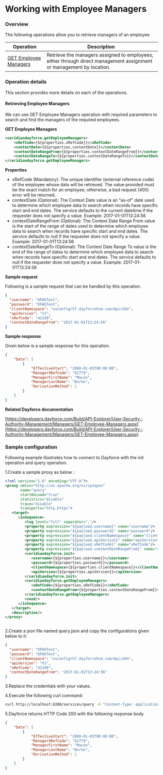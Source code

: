 # Working with Employee Managers

### Overview 

The following operations allow you to retrieve managers of an employee

| Operation | Description |
| ------------- |-------------|
|[GET Employee Managers](#retrieving-employee-managers)| Retrieve the managers assigned to employees, either through direct management assignment or management by location. |

### Operation details

This section provides more details on each of the operations.

#### Retrieving Employee Managers
We can use GET Employee Managers operation with required parameters to search and find the managers of the required employees.

**GET Employee Managers**
```xml
<ceridiandayforce.getEmployeeManagers>
    <xRefCode>{${properties.xRefCode}}</xRefCode>
    <contextDate>{${properties.contextDate}}</contextDate>
    <contextDateRangeFrom>{${properties.contextDateRangeFrom}}</contextDateRangeFrom>
    <contextDateRangeTo>{${properties.contextDateRangeTo}}</contextDateRangeTo>
</ceridiandayforce.getEmployeeManagers>
```

**Properties**

* xRefCode (Mandatory): The unique identifier (external reference code) of the employee whose data will be retrieved. The value provided must be the exact match for an employee; otherwise, a bad request (400) error will be returned.
* contextDate (Optional): The Context Date value is an “as-of” date used to determine which employee data to search when records have specific start and end dates. The service defaults to the current datetime if the requester does not specify a value. Example: 2017-01-01T13:24:56
* contextDateRangeFrom (Optional): The Context Date Range From value is the start of the range of dates used to determine which employee data to search when records have specific start and end dates. The service defaults to null if the requester does not specify a value. Example: 2017-01-01T13:24:56
* contextDateRangeTo (Optional): The Context Date Range To value is the end of the range of dates to determine which employee data to search when records have specific start and end dates. The service defaults to null if the requester does not specify a value. Example: 2017-01-01T13:24:56

**Sample request**

Following is a sample request that can be handled by this operation.

```json
{
  "username": "DFWSTest",
  "password": "DFWSTest",
  "clientNamespace": "usconfigr57.dayforcehcm.com/Api/ddn",
  "apiVersion": "V1",
  "xRefCode": "42199",
  "contextDateRangeFrom": "2017-01-01T13:24:56"
}
```

**Sample response**

Given below is a sample response for this operation.

```json
{
    "Data": [
        {
            "EffectiveStart": "2000-01-01T00:00:00",
            "ManagerXRefCode": "62779",
            "ManagerFirstName": "Macon",
            "ManagerLastName": "Burke",
            "DerivationMethod": 1
        }
    ]
}
```

**Related Dayforce documentation**

[https://developers.dayforce.com/Build/API-Explorer/User-Security,-Authority-Management/Managers/GET-Employee-Managers.aspx](https://developers.dayforce.com/Build/API-Explorer/User-Security,-Authority-Management/Managers/GET-Employee-Managers.aspx)

### Sample configuration

Following example illustrates how to connect to Dayforce with the init operation and query operation.

1.Create a sample proxy as below :
```xml
<?xml version="1.0" encoding="UTF-8"?>
<proxy xmlns="http://ws.apache.org/ns/synapse"
       name="query"
       startOnLoad="true"
       statistics="disable"
       trace="disable"
       transports="http,https">
   <target>
      <inSequence>
         <log level="full" separator=","/>
         <property expression="${payload.username}" name="username"/>
         <property expression="${payload.password}" name="password"/>
         <property expression="${payload.clientNamespace}" name="clientNamespace"/>
         <property expression="${payload.apiVersion}" name="apiVersion"/>
         <property expression="${payload.xRefCode}" name="xRefCode"/>
         <property expression="${payload.contextDateRangeFrom}" name="contextDateRangeFrom"/>
         <ceridiandayforce.init>
            <username>{${properties.username}}</username>
            <password>{${properties.password}}</password>
            <clientNamespace>{${properties.clientNamespace}}</clientNamespace>
            <apiVersion>{${properties.apiVersion}}</apiVersion>
         </ceridiandayforce.init>
         <ceridiandayforce.getEmployeeManagers>
            <xRefCode>{${properties.xRefCode}}</xRefCode>
            <contextDateRangeFrom>{${properties.contextDateRangeFrom}}</contextDateRangeFrom>
         </ceridiandayforce.getEmployeeManagers>
         <send/>
      </inSequence>
   </target>
   <description/>
</proxy>
                                
```

2.Create a json file named query.json and copy the configurations given below to it:

```json
{
  "username": "DFWSTest",
  "password": "DFWSTest",
  "clientNamespace": "usconfigr57.dayforcehcm.com/Api/ddn",
  "apiVersion": "V1",
  "xRefCode": "42199",
  "contextDateRangeFrom": "2017-01-01T13:24:56"
}
```
3.Replace the credentials with your values.

4.Execute the following curl command:

```bash
curl http://localhost:8280/services/query -H "Content-Type: application/json" -d @query.json
```
5.Dayforce returns HTTP Code 200 with the following response body

```json
{
    "Data": [
        {
            "EffectiveStart": "2000-01-01T00:00:00",
            "ManagerXRefCode": "62779",
            "ManagerFirstName": "Macon",
            "ManagerLastName": "Burke",
            "DerivationMethod": 1
        }
    ]
}
```
